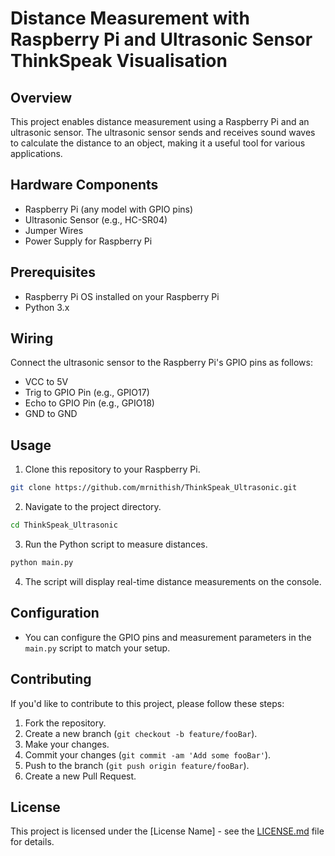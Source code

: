 
# Distance Measurement with Raspberry Pi and Ultrasonic Sensor ThinkSpeak Visualisation 

## Overview

This project enables distance measurement using a Raspberry Pi and an ultrasonic sensor. The ultrasonic sensor sends and receives sound waves to calculate the distance to an object, making it a useful tool for various applications.

## Hardware Components

- Raspberry Pi (any model with GPIO pins)
- Ultrasonic Sensor (e.g., HC-SR04)
- Jumper Wires
- Power Supply for Raspberry Pi

## Prerequisites

- Raspberry Pi OS installed on your Raspberry Pi
- Python 3.x

## Wiring

Connect the ultrasonic sensor to the Raspberry Pi's GPIO pins as follows:
- VCC to 5V
- Trig to GPIO Pin (e.g., GPIO17)
- Echo to GPIO Pin (e.g., GPIO18)
- GND to GND

## Usage

1. Clone this repository to your Raspberry Pi.

```bash
git clone https://github.com/mrnithish/ThinkSpeak_Ultrasonic.git
```

2. Navigate to the project directory.

```bash
cd ThinkSpeak_Ultrasonic
```

3. Run the Python script to measure distances.

```bash
python main.py
```

4. The script will display real-time distance measurements on the console.

## Configuration

- You can configure the GPIO pins and measurement parameters in the `main.py` script to match your setup.

## Contributing

If you'd like to contribute to this project, please follow these steps:

1. Fork the repository.
2. Create a new branch (`git checkout -b feature/fooBar`).
3. Make your changes.
4. Commit your changes (`git commit -am 'Add some fooBar'`).
5. Push to the branch (`git push origin feature/fooBar`).
6. Create a new Pull Request.

## License

This project is licensed under the [License Name] - see the [LICENSE.md](LICENSE.md) file for details.

